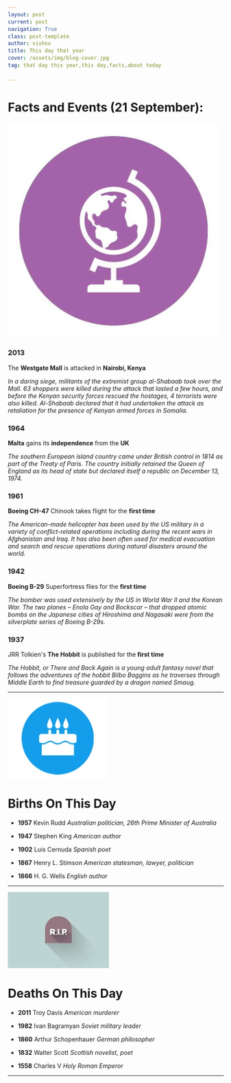 ```yaml
---
layout: post
current: post
navigation: True
class: post-template
author: vishnu
title: This day that year
cover: /assets/img/blog-cover.jpg
tag: that day this year,this day,facts,about today

---
```




# Facts and Events (21 September):

![Fact](/assets/img/blog/fact.jpg)

### 2013
The **Westgate Mall** is attacked in **Nairobi, Kenya**

*In a daring siege, militants of the extremist group al-Shabaab took over the Mall. 63 shoppers were killed during the attack that lasted a few hours, and before the Kenyan security forces rescued the hostages, 4 terrorists were also killed. Al-Shabaab declared that it had undertaken the attack as retaliation for the presence of Kenyan armed forces in Somalia.*

### 1964
**Malta** gains its **independence** from the **UK**

*The southern European island country came under British control in 1814 as part of the Treaty of Paris. The country initially retained the Queen of England as its head of state but declared itself a republic on December 13, 1974.*

### 1961
**Boeing CH-47** Chinook takes flight for the **first time**

*The American-made helicopter has been used by the US military in a variety of conflict-related operations including during the recent wars in Afghanistan and Iraq. It has also been often used for medical evacuation and search and rescue operations during natural disasters around the world.*

### 1942
**Boeing B-29** Superfortress flies for the **first time**

*The bomber was used extensively by the US in World War II and the Korean War. The two planes – Enola Gay and Bockscar – that dropped atomic bombs on the Japanese cities of Hiroshima and Nagasaki were from the silverplate series of Boeing B-29s.*

### 1937
JRR Tolkien's **The Hobbit** is published for the **first time**

*The Hobbit, or There and Back Again is a young adult fantasy novel that follows the adventures of the hobbit Bilbo Baggins as he traverses through Middle Earth to find treasure guarded by a dragon named Smaug.*

---
![Bday](/assets/img/blog/bday.jpg)

# Births On This Day

* **1957** Kevin Rudd
*Australian politician, 26th Prime Minister of Australia*

* **1947** Stephen King
*American author*

* **1902** Luis Cernuda
*Spanish poet*

* **1867** Henry L. Stimson
*American statesman, lawyer, politician*

* **1866** H. G. Wells
*English author*
---
![Rip](/assets/img/blog/rip.jpg)

# Deaths On This Day

* **2011** Troy Davis
*American murderer*

* **1982** Ivan Bagramyan
*Soviet military leader*

* **1860** Arthur Schopenhauer
*German philosopher*

* **1832** Walter Scott
*Scottish novelist, poet*

* **1558** Charles V
*Holy Roman Emperor*

---

